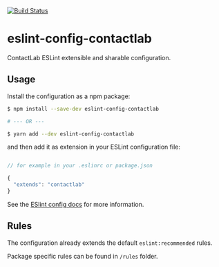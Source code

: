 [![Build Status](https://travis-ci.org/contactlab/eslint-config-contactlab.svg?branch=master)](https://travis-ci.org/contactlab/eslint-config-contactlab)

# eslint-config-contactlab

ContactLab ESLint extensible and sharable configuration.

## Usage

Install the configuration as a npm package:

```sh
$ npm install --save-dev eslint-config-contactlab

# --- OR ---

$ yarn add --dev eslint-config-contactlab
```

and then add it as extension in your ESLint configuration file:

```javascript

// for example in your .eslinrc or package.json

{
  "extends": "contactlab"
}

```

See the [ESlint config docs](http://eslint.org/docs/user-guide/configuring#extending-configuration-files) for more information.

## Rules

The configuration already extends the default `eslint:recommended` rules.

Package specific rules can be found in `/rules` folder.
